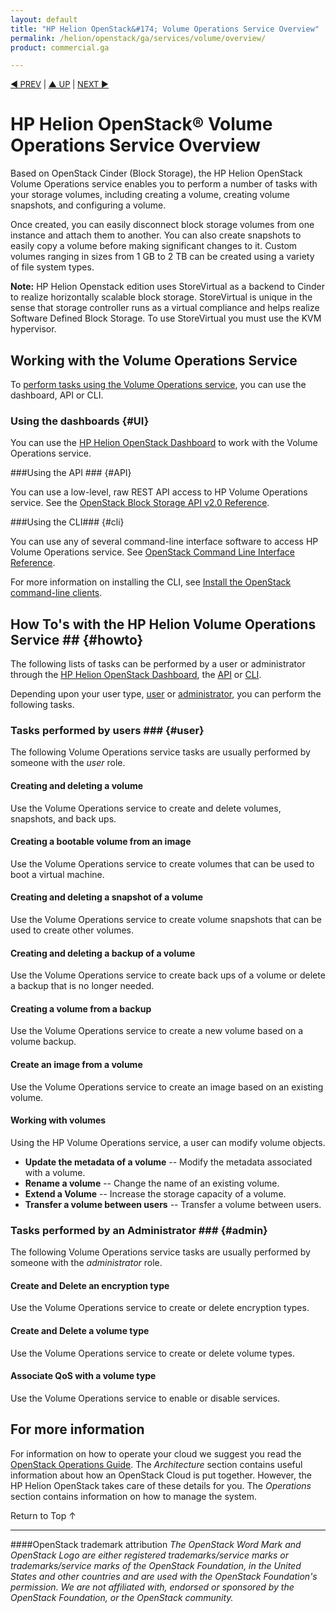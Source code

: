 ```yaml
---
layout: default
title: "HP Helion OpenStack&#174; Volume Operations Service Overview"
permalink: /helion/openstack/ga/services/volume/overview/
product: commercial.ga

---
```

<!--UNDER REVISION-->

<script>

function PageRefresh {
onLoad="window.refresh"
}

PageRefresh();

</script>


<p style="font-size: small;"> <a href="/helion/openstack/services/reporting/overview/">&#9664; PREV</a> | <a href="/helion/openstack/services/overview/">&#9650; UP</a> | <a href="/helion/openstack/services/horizon/overview/"> NEXT &#9654</a> </p>

# HP Helion OpenStack&#174; Volume Operations Service Overview #

<!-- modeled after HP Cloud Networking Getting Started (network.getting.started.md) -->

Based on OpenStack Cinder (Block Storage), the HP Helion OpenStack Volume Operations service enables you to perform a number of tasks with your storage volumes, including creating a volume, creating volume snapshots, and configuring a volume. 

Once created, you can easily disconnect block storage volumes from one instance and attach them to another. You can also create snapshots to easily copy a volume before making significant changes to it. Custom volumes ranging in sizes from 1 GB to 2 TB can be created using a variety of file system types.

**Note:** HP Helion Openstack edition uses StoreVirtual as a backend to Cinder to realize horizontally scalable block storage. StoreVirtual is unique in the sense that storage controller runs as a virtual compliance and helps realize Software Defined Block Storage. To use StoreVirtual you must use the KVM hypervisor. 

## Working with the Volume Operations Service ##

To [perform tasks using the Volume Operations service](#howto), you can use the dashboard, API or CLI.

### Using the dashboards {#UI}

You can use the [HP Helion OpenStack Dashboard](/helion/openstack/ga/dashboard/how-works/) to work with the Volume Operations service.

###Using the API ### {#API}
 
You can use a low-level, raw REST API access to HP Volume Operations service. See the [OpenStack Block Storage API v2.0 Reference](http://developer.openstack.org/api-ref-blockstorage-v2.html).

###Using the CLI### {#cli}

You can use any of several command-line interface software to access HP Volume Operations service. See [OpenStack Command Line Interface Reference](http://docs.openstack.org/cli-reference/content/cinderclient_commands.html).

For more information on installing the CLI, see [Install the OpenStack command-line clients](http://docs.openstack.org/user-guide/content/install_clients.html).

## How To's with the HP Helion Volume Operations Service ## {#howto}
 
The following lists of tasks can be performed by a user or administrator through the [HP Helion OpenStack Dashboard](/helion/openstack/dashboard/how-works/), the [API](http://developer.openstack.org/api-ref-blockstorage-v2.html) or [CLI](http://docs.openstack.org/cli-reference/content/cinderclient_commands.html).

Depending upon your user type, [user](#user) or [administrator](#admin), you can perform the following tasks.

### Tasks performed by users ### {#user}

The following Volume Operations service tasks are usually performed by someone with the *user* role.

#### Creating and deleting a volume ###

Use the Volume Operations service to create and delete volumes, snapshots, and back ups.

#### Creating a bootable volume from an image ####

Use the Volume Operations service to create volumes that can be used to boot a virtual machine.

#### Creating and deleting a snapshot of a volume ####

Use the Volume Operations service to create volume snapshots that can be used to create other volumes.

#### Creating and deleting a backup of a volume ####

Use the Volume Operations service to create back ups of a volume or delete a backup that is no longer needed.

#### Creating a volume from a backup ####

Use the Volume Operations service to create a new volume based on a volume backup.

#### Create an image from a volume ####

Use the Volume Operations service to create an image based on an existing volume.

#### Working with volumes ###

Using the HP Volume Operations service, a user can modify volume objects.

- **Update the metadata of a volume** -- Modify the metadata associated with a volume.
- **Rename a volume** -- Change the name of an existing volume.
- **Extend a Volume** -- Increase the storage capacity of a volume.
- **Transfer a volume between users** -- Transfer a volume between users.

### Tasks performed by an Administrator ### {#admin}

The following Volume Operations service tasks are usually performed by someone with the *administrator* role.

#### Create and Delete an encryption type

Use the Volume Operations service to create or delete encryption types.

#### Create and Delete a volume type

Use the Volume Operations service to create or delete volume types.

#### Associate QoS with a volume type

Use the Volume Operations service to enable or disable services.

## For more information ##

For information on how to operate your cloud we suggest you read the [OpenStack Operations Guide](http://docs.openstack.org/ops/). The *Architecture* section contains useful information about how an OpenStack Cloud is put together. However, the HP Helion OpenStack takes care of these details for you. The *Operations* section contains information on how to manage the system.

 <a href="#top" style="padding:14px 0px 14px 0px; text-decoration: none;"> Return to Top &#8593; </a>

----
####OpenStack trademark attribution
*The OpenStack Word Mark and OpenStack Logo are either registered trademarks/service marks or trademarks/service marks of the OpenStack Foundation, in the United States and other countries and are used with the OpenStack Foundation's permission. We are not affiliated with, endorsed or sponsored by the OpenStack Foundation, or the OpenStack community.*
